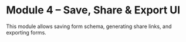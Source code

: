 # Module 4 – Save, Share & Export UI

This module allows saving form schema, generating share links, and exporting forms.